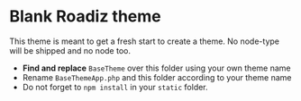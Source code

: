 # Blank Roadiz theme

This theme is meant to get a fresh start to create a theme.
No node-type will be shipped and no node too.

* **Find and replace** `BaseTheme` over this folder using your own theme name
* Rename `BaseThemeApp.php` and this folder according to your theme name
* Do not forget to `npm install` in your `static` folder.

